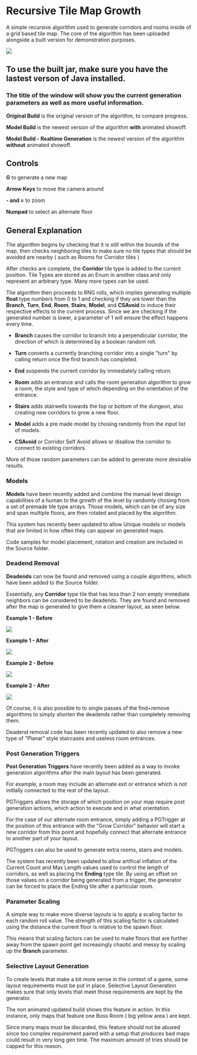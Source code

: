 # Recursive Tile Map Growth

A simple recursive algorithm used to generate corridors and rooms inside of a grid based tile map. 
The core of the algorithm has been uploaded alongside a built version for demonstration purposes.

![](https://i.imgur.com/FAp9Rkj.png)


## To use the built jar, make sure you have the lastest verson of Java installed.

### The title of the window will show you the current generation parameters as well as more useful information.

**Original Build** is the original version of the algorithm, to compare progress.

**Model Build** is the newest version of the algorithm **with** animated showoff.

**Model Build - Realtime Generation** is the newest version of the algorithm **without** animated showoff.

## Controls

**G** to generate a new map

**Arrow Keys** to move the camera around

**- and =** to zoom

**Numpad** to select an alternate floor

## General Explanation

The algorithm begins by checking that it is still within the bounds of the map, then checks neighboring tiles to make sure no tile types that should be avoided are nearby ( such as Rooms for Corridor tiles )

After checks are complete, the **Corridor** tile type is added to the current position. Tile Types are stored as an Enum in another class and only represent an arbitrary type. Many more types can be used.

The algorithm then proceeds to RNG rolls, which implies generating multiple **float** type numbers from 0 to 1 and checking if they are lower than the **Branch**, **Turn**, **End**, **Room**, **Stairs**, **Model**, and **CSAvoid** to induce their respective effects to the current process. Since we are checking if the generated number is lower, a parameter of 1 will ensure the effect happens every time.

- **Branch** causes the corridor to branch into a perpendicular corridor, the direction of which is determined by a boolean random roll.

- **Turn** converts a currently branching corridor into a single "turn" by calling return once the first branch has completed.

- **End** suspends the current corridor by immediately calling return.

- **Room** adds an entrance and calls the room generation algorithm to grow a room, the style and type of which depending on the orientation of the entrance.

- **Stairs** adds stairwells towards the top or bottom of the dungeon, also creating new corridors to grow a new floor.

- **Model** adds a pre made model by chosing randomly from the input list of models.

- **CSAvoid** or Corridor Self Avoid allows or disallow the corridor to connect to existing corridors.

More of those random parameters can be added to generate more desirable results.

### Models

**Models** have been recently added and combine the manual level design capabilities of a human to the growth of the level by randomly chosing from a set of premade tile type arrays. Those models, which can be of any size and span multiple floors, are then rotated and placed by the algorithm.

This system has recently been updated to allow Unique models or models that are limited in how often they can appear on generated maps.

Code samples for model placement, rotation and creation are included in the Source folder.

### Deadend Removal

**Deadends** can now be found and removed using a couple algorithms, which have been added to the Source folder. 

Essentially, any **Corridor** type tile that has less than 2 non empty immediate neighbors can be considered to be deadends. They are found and removed after the map is generated to give them a cleaner layout, as seen below.

**Example 1 - Before**

![](http://i.imgur.com/GXrUtDr.png)

**Example 1 - After**

![](http://i.imgur.com/RUcvX9Y.png)

**Example 2 - Before**

![](http://i.imgur.com/qD2KEnF.png)

**Example 2 - After**

![](http://i.imgur.com/DfaXJdv.png)

Of course, it is also possible to to single passes of the find+remove algorithms to simply shorten the deadends rather than completely removing them.

Deadend removal code has been recently updated to also remove a new type of "Planar" style staircases and useless room entrances.

### Post Generation Triggers

**Post Generation Triggers** have recently been added as a way to invoke generation algorithms after the main layout has been generated. 

For example, a room may include an alternate exit or entrance which is not initlally connected to the rest of the layout.

PGTriggers allows the storage of which position on your map require post generation actions, which action to execute and in what orientation.

For the case of our alternate room entrance, simply adding a PGTrigger at the position of this entrance with the "Grow Corridor" behavior will start a new corridor from this point and hopefully connect that alternate entrance to another part of your layout.

PGTriggers can also be used to generate extra rooms, stairs and models.

The system has recently been updated to allow artifical inflation of the Current Count and Max Length values used to control the length of corridors, as well as placing the **Ending** type tile. By using an offset on those values on a corridor being generated from a trigger, the generator can be forced to place the Ending tile after a particular room.

### Parameter Scaling

A simple way to make more diverse layouts is to apply a scaling factor to each random roll value. The strength of this scaling factor is calculated using the distance the current floor is relative to the spawn floor. 

This means that scaling factors can be used to make floors that are further away from the spawn point get increasingly chaotic and messy by scaling up the **Branch** parameter. 

### Selective Layout Generation

To create levels that make a bit more sense in the context of a game, some layout requirements must be put in place. Selective Layout Generation makes sure that only levels that meet those requirements are kept by the generator.

The non animated updated build shows this feature in action. In this instance, only maps that feature one Boss Room ( big yellow area ) are kept. 

Since many maps must be discarded, this feature should not be abused since too complex requirement paired with a setup that produces bad maps could result in very long gen time. The maximum amount of tries should be capped for this reason.